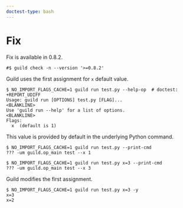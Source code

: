 ```yaml
---
doctest-type: bash
---
```


# Fix

Fix is available in 0.8.2.

    #$ guild check -n --version '>=0.8.2'

Guild uses the first assignment for `x` default value.

    $ NO_IMPORT_FLAGS_CACHE=1 guild run test.py --help-op  # doctest: +REPORT_UDIFF
    Usage: guild run [OPTIONS] test.py [FLAG]...
    <BLANKLINE>
    Use 'guild run --help' for a list of options.
    <BLANKLINE>
    Flags:
      x  (default is 1)

This value is provided by default in the underlying Python command.

    $ NO_IMPORT_FLAGS_CACHE=1 guild run test.py --print-cmd
    ??? -um guild.op_main test --x 1

    $ NO_IMPORT_FLAGS_CACHE=1 guild run test.py x=3 --print-cmd
    ??? -um guild.op_main test --x 3

Guild modifies the first assignment.

    $ NO_IMPORT_FLAGS_CACHE=1 guild run test.py x=3 -y
    x=3
    x=2
